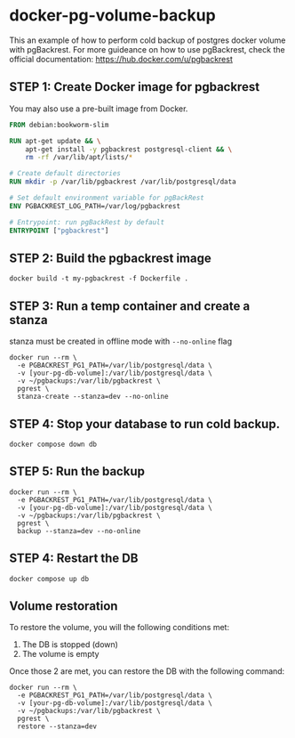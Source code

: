 # docker-pg-volume-backup
This an example of how to perform cold backup of postgres docker volume with pgBackrest.
For more guideance on how to use pgBackrest, check the official documentation: https://hub.docker.com/u/pgbackrest

## STEP 1: Create Docker image for pgbackrest
You may also use a pre-built image from Docker.

```Dockerfile
FROM debian:bookworm-slim

RUN apt-get update && \
    apt-get install -y pgbackrest postgresql-client && \
    rm -rf /var/lib/apt/lists/*

# Create default directories
RUN mkdir -p /var/lib/pgbackrest /var/lib/postgresql/data

# Set default environment variable for pgBackRest
ENV PGBACKREST_LOG_PATH=/var/log/pgbackrest

# Entrypoint: run pgBackRest by default
ENTRYPOINT ["pgbackrest"]
```

## STEP 2: Build the pgbackrest image

```
docker build -t my-pgbackrest -f Dockerfile .
```

## STEP 3: Run a temp container and create a stanza
stanza must be created in offline mode with `--no-online` flag

```
docker run --rm \
  -e PGBACKREST_PG1_PATH=/var/lib/postgresql/data \
  -v [your-pg-db-volume]:/var/lib/postgresql/data \
  -v ~/pgbackups:/var/lib/pgbackrest \
  pgrest \
  stanza-create --stanza=dev --no-online
```

## STEP 4: Stop your database to run cold backup.

```
docker compose down db
```

## STEP 5: Run the backup

```
docker run --rm \
  -e PGBACKREST_PG1_PATH=/var/lib/postgresql/data \
  -v [your-pg-db-volume]:/var/lib/postgresql/data \
  -v ~/pgbackups:/var/lib/pgbackrest \
  pgrest \
  backup --stanza=dev --no-online
```

## STEP 4: Restart the DB

```
docker compose up db
```

## Volume restoration

To restore the volume, you will the following conditions met:
1. The DB is stopped (down)
2. The volume is empty

Once those 2 are met, you can restore the DB with the following command:
```
docker run --rm \
  -e PGBACKREST_PG1_PATH=/var/lib/postgresql/data \
  -v [your-pg-db-volume]:/var/lib/postgresql/data \
  -v ~/pgbackups:/var/lib/pgbackrest \
  pgrest \
  restore --stanza=dev
```




